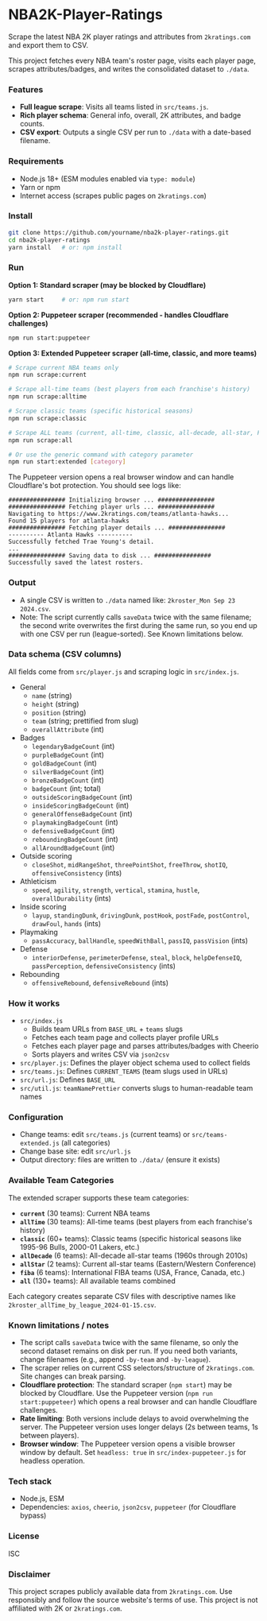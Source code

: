 # NBA2K-Player-Ratings

Scrape the latest NBA 2K player ratings and attributes from `2kratings.com` and export them to CSV.

This project fetches every NBA team's roster page, visits each player page, scrapes attributes/badges, and writes the consolidated dataset to `./data`.

### Features

- **Full league scrape**: Visits all teams listed in `src/teams.js`.
- **Rich player schema**: General info, overall, 2K attributes, and badge counts.
- **CSV export**: Outputs a single CSV per run to `./data` with a date-based filename.

### Requirements

- Node.js 18+ (ESM modules enabled via `type: module`)
- Yarn or npm
- Internet access (scrapes public pages on `2kratings.com`)

### Install

```bash
git clone https://github.com/yourname/nba2k-player-ratings.git
cd nba2k-player-ratings
yarn install   # or: npm install
```

### Run

**Option 1: Standard scraper (may be blocked by Cloudflare)**
```bash
yarn start     # or: npm run start
```

**Option 2: Puppeteer scraper (recommended - handles Cloudflare challenges)**
```bash
npm run start:puppeteer
```

**Option 3: Extended Puppeteer scraper (all-time, classic, and more teams)**
```bash
# Scrape current NBA teams only
npm run scrape:current

# Scrape all-time teams (best players from each franchise's history)
npm run scrape:alltime

# Scrape classic teams (specific historical seasons)
npm run scrape:classic

# Scrape ALL teams (current, all-time, classic, all-decade, all-star, FIBA)
npm run scrape:all

# Or use the generic command with category parameter
npm run start:extended [category]
```

The Puppeteer version opens a real browser window and can handle Cloudflare's bot protection. You should see logs like:

```text
################ Initializing browser ... ################
################ Fetching player urls ... ################
Navigating to https://www.2kratings.com/teams/atlanta-hawks...
Found 15 players for atlanta-hawks
################ Fetching player details ... ################
---------- Atlanta Hawks ----------
Successfully fetched Trae Young's detail.
...
################ Saving data to disk ... ################
Successfully saved the latest rosters.
```

### Output

- A single CSV is written to `./data` named like: `2kroster_Mon Sep 23 2024.csv`.
- Note: The script currently calls `saveData` twice with the same filename; the second write overwrites the first during the same run, so you end up with one CSV per run (league-sorted). See Known limitations below.

### Data schema (CSV columns)

All fields come from `src/player.js` and scraping logic in `src/index.js`.

- General
  - `name` (string)
  - `height` (string)
  - `position` (string)
  - `team` (string; prettified from slug)
  - `overallAttribute` (int)
- Badges
  - `legendaryBadgeCount` (int)
  - `purpleBadgeCount` (int)
  - `goldBadgeCount` (int)
  - `silverBadgeCount` (int)
  - `bronzeBadgeCount` (int)
  - `badgeCount` (int; total)
  - `outsideScoringBadgeCount` (int)
  - `insideScoringBadgeCount` (int)
  - `generalOffenseBadgeCount` (int)
  - `playmakingBadgeCount` (int)
  - `defensiveBadgeCount` (int)
  - `reboundingBadgeCount` (int)
  - `allAroundBadgeCount` (int)
- Outside scoring
  - `closeShot`, `midRangeShot`, `threePointShot`, `freeThrow`, `shotIQ`, `offensiveConsistency` (ints)
- Athleticism
  - `speed`, `agility`, `strength`, `vertical`, `stamina`, `hustle`, `overallDurability` (ints)
- Inside scoring
  - `layup`, `standingDunk`, `drivingDunk`, `postHook`, `postFade`, `postControl`, `drawFoul`, `hands` (ints)
- Playmaking
  - `passAccuracy`, `ballHandle`, `speedWithBall`, `passIQ`, `passVision` (ints)
- Defense
  - `interiorDefense`, `perimeterDefense`, `steal`, `block`, `helpDefenseIQ`, `passPerception`, `defensiveConsistency` (ints)
- Rebounding
  - `offensiveRebound`, `defensiveRebound` (ints)

### How it works

- `src/index.js`
  - Builds team URLs from `BASE_URL` + `teams` slugs
  - Fetches each team page and collects player profile URLs
  - Fetches each player page and parses attributes/badges with Cheerio
  - Sorts players and writes CSV via `json2csv`
- `src/player.js`: Defines the player object schema used to collect fields
- `src/teams.js`: Defines `CURRENT_TEAMS` (team slugs used in URLs)
- `src/url.js`: Defines `BASE_URL`
- `src/util.js`: `teamNamePrettier` converts slugs to human-readable team names

### Configuration

- Change teams: edit `src/teams.js` (current teams) or `src/teams-extended.js` (all categories)
- Change base site: edit `src/url.js`
- Output directory: files are written to `./data/` (ensure it exists)

### Available Team Categories

The extended scraper supports these team categories:

- **`current`** (30 teams): Current NBA teams
- **`allTime`** (30 teams): All-time teams (best players from each franchise's history)
- **`classic`** (60+ teams): Classic teams (specific historical seasons like 1995-96 Bulls, 2000-01 Lakers, etc.)
- **`allDecade`** (6 teams): All-decade all-star teams (1960s through 2010s)
- **`allStar`** (2 teams): Current all-star teams (Eastern/Western Conference)
- **`fiba`** (6 teams): International FIBA teams (USA, France, Canada, etc.)
- **`all`** (130+ teams): All available teams combined

Each category creates separate CSV files with descriptive names like `2kroster_allTime_by_league_2024-01-15.csv`.

### Known limitations / notes

- The script calls `saveData` twice with the same filename, so only the second dataset remains on disk per run. If you need both variants, change filenames (e.g., append `-by-team` and `-by-league`).
- The scraper relies on current CSS selectors/structure of `2kratings.com`. Site changes can break parsing.
- **Cloudflare protection**: The standard scraper (`npm start`) may be blocked by Cloudflare. Use the Puppeteer version (`npm run start:puppeteer`) which opens a real browser and can handle Cloudflare challenges.
- **Rate limiting**: Both versions include delays to avoid overwhelming the server. The Puppeteer version uses longer delays (2s between teams, 1s between players).
- **Browser window**: The Puppeteer version opens a visible browser window by default. Set `headless: true` in `src/index-puppeteer.js` for headless operation.

### Tech stack

- Node.js, ESM
- Dependencies: `axios`, `cheerio`, `json2csv`, `puppeteer` (for Cloudflare bypass)

### License

ISC

### Disclaimer

This project scrapes publicly available data from `2kratings.com`. Use responsibly and follow the source website's terms of use. This project is not affiliated with 2K or `2kratings.com`.
